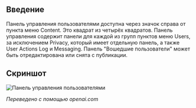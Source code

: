 <!-- Filename: J4.x:Users_Dashboard / Display title: Панель управления пользователями   -->

## Введение

Панель управления пользователями доступна через значок справа от пункта меню Content. Это квадрат из четырёх квадратов. Панель управления содержит панели для каждой из групп пунктов меню Users, за исключением Privacy, который имеет отдельную панель, а также User Actions Log и Messaging. Панель "Вошедшие пользователи" может быть отредактирована или снята с публикации.

## Скриншот

![Панель управления пользователями](../../../en/images/dashboards/users-dashboard.png)

*Переведено с помощью openai.com*

